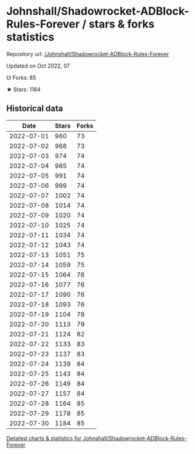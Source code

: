 # Johnshall/Shadowrocket-ADBlock-Rules-Forever / stars & forks statistics

Repository url: [/Johnshall/Shadowrocket-ADBlock-Rules-Forever](https://github.com/Johnshall/Shadowrocket-ADBlock-Rules-Forever)

Updated on Oct 2022, 07

☋ Forks: 85

★ Stars: 1184

## Historical data
| Date | Stars | Forks |
|------|-------|-------|
| 2022-07-01 | 960 | 73 | 
| 2022-07-02 | 968 | 73 | 
| 2022-07-03 | 974 | 74 | 
| 2022-07-04 | 985 | 74 | 
| 2022-07-05 | 991 | 74 | 
| 2022-07-06 | 999 | 74 | 
| 2022-07-07 | 1002 | 74 | 
| 2022-07-08 | 1014 | 74 | 
| 2022-07-09 | 1020 | 74 | 
| 2022-07-10 | 1025 | 74 | 
| 2022-07-11 | 1034 | 74 | 
| 2022-07-12 | 1043 | 74 | 
| 2022-07-13 | 1051 | 75 | 
| 2022-07-14 | 1059 | 75 | 
| 2022-07-15 | 1064 | 76 | 
| 2022-07-16 | 1077 | 76 | 
| 2022-07-17 | 1090 | 76 | 
| 2022-07-18 | 1093 | 76 | 
| 2022-07-19 | 1104 | 78 | 
| 2022-07-20 | 1113 | 79 | 
| 2022-07-21 | 1124 | 82 | 
| 2022-07-22 | 1133 | 83 | 
| 2022-07-23 | 1137 | 83 | 
| 2022-07-24 | 1139 | 84 | 
| 2022-07-25 | 1143 | 84 | 
| 2022-07-26 | 1149 | 84 | 
| 2022-07-27 | 1157 | 84 | 
| 2022-07-28 | 1164 | 85 | 
| 2022-07-29 | 1178 | 85 | 
| 2022-07-30 | 1184 | 85 | 


[Detailed charts & statistics for Johnshall/Shadowrocket-ADBlock-Rules-Forever](https://reviewgithub.com/rep/Johnshall/Shadowrocket-ADBlock-Rules-Forever)

